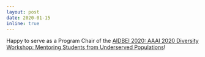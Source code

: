 ```yaml
---
layout: post
date: 2020-01-15 
inline: true
---
```


Happy to serve as a Program Chair of the [AIDBEI 2020: AAAI 2020 Diversity Workshop: Mentoring Students from Underserved Populations](http://kdd.cs.ksu.edu/Workshops/AAAI-2020/)!
